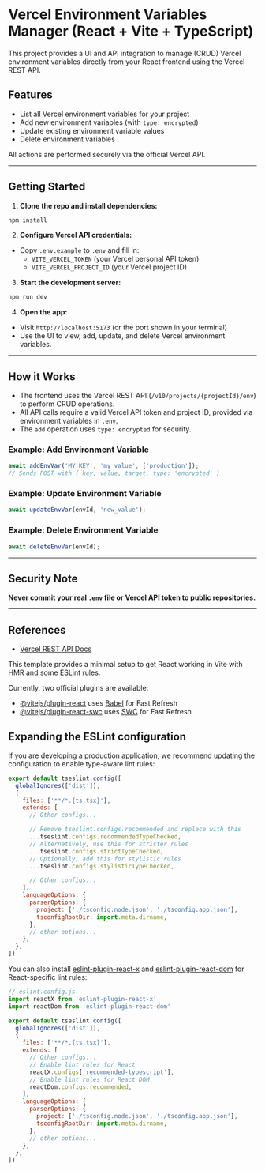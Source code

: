 
# Vercel Environment Variables Manager (React + Vite + TypeScript)

This project provides a UI and API integration to manage (CRUD) Vercel environment variables directly from your React frontend using the Vercel REST API.

## Features

- List all Vercel environment variables for your project
- Add new environment variables (with `type: encrypted`)
- Update existing environment variable values
- Delete environment variables

All actions are performed securely via the official Vercel API.

---
## Getting Started

1. **Clone the repo and install dependencies:**
  ```sh
  npm install
  ```

2. **Configure Vercel API credentials:**
  - Copy `.env.example` to `.env` and fill in:
    - `VITE_VERCEL_TOKEN` (your Vercel personal API token)
    - `VITE_VERCEL_PROJECT_ID` (your Vercel project ID)

3. **Start the development server:**
  ```sh
  npm run dev
  ```

4. **Open the app:**
  - Visit `http://localhost:5173` (or the port shown in your terminal)
  - Use the UI to view, add, update, and delete Vercel environment variables.

---
## How it Works

- The frontend uses the Vercel REST API (`/v10/projects/{projectId}/env`) to perform CRUD operations.
- All API calls require a valid Vercel API token and project ID, provided via environment variables in `.env`.
- The `add` operation uses `type: encrypted` for security.

### Example: Add Environment Variable

```ts
await addEnvVar('MY_KEY', 'my_value', ['production']);
// Sends POST with { key, value, target, type: 'encrypted' }
```

### Example: Update Environment Variable

```ts
await updateEnvVar(envId, 'new_value');
```

### Example: Delete Environment Variable

```ts
await deleteEnvVar(envId);
```

---
## Security Note

**Never commit your real `.env` file or Vercel API token to public repositories.**

---
## References

- [Vercel REST API Docs](https://vercel.com/docs/rest-api/endpoints#endpoints.env.create-environment-variable)


This template provides a minimal setup to get React working in Vite with HMR and some ESLint rules.

Currently, two official plugins are available:

- [@vitejs/plugin-react](https://github.com/vitejs/vite-plugin-react/blob/main/packages/plugin-react) uses [Babel](https://babeljs.io/) for Fast Refresh
- [@vitejs/plugin-react-swc](https://github.com/vitejs/vite-plugin-react/blob/main/packages/plugin-react-swc) uses [SWC](https://swc.rs/) for Fast Refresh

## Expanding the ESLint configuration

If you are developing a production application, we recommend updating the configuration to enable type-aware lint rules:

```js
export default tseslint.config([
  globalIgnores(['dist']),
  {
    files: ['**/*.{ts,tsx}'],
    extends: [
      // Other configs...

      // Remove tseslint.configs.recommended and replace with this
      ...tseslint.configs.recommendedTypeChecked,
      // Alternatively, use this for stricter rules
      ...tseslint.configs.strictTypeChecked,
      // Optionally, add this for stylistic rules
      ...tseslint.configs.stylisticTypeChecked,

      // Other configs...
    ],
    languageOptions: {
      parserOptions: {
        project: ['./tsconfig.node.json', './tsconfig.app.json'],
        tsconfigRootDir: import.meta.dirname,
      },
      // other options...
    },
  },
])
```

You can also install [eslint-plugin-react-x](https://github.com/Rel1cx/eslint-react/tree/main/packages/plugins/eslint-plugin-react-x) and [eslint-plugin-react-dom](https://github.com/Rel1cx/eslint-react/tree/main/packages/plugins/eslint-plugin-react-dom) for React-specific lint rules:

```js
// eslint.config.js
import reactX from 'eslint-plugin-react-x'
import reactDom from 'eslint-plugin-react-dom'

export default tseslint.config([
  globalIgnores(['dist']),
  {
    files: ['**/*.{ts,tsx}'],
    extends: [
      // Other configs...
      // Enable lint rules for React
      reactX.configs['recommended-typescript'],
      // Enable lint rules for React DOM
      reactDom.configs.recommended,
    ],
    languageOptions: {
      parserOptions: {
        project: ['./tsconfig.node.json', './tsconfig.app.json'],
        tsconfigRootDir: import.meta.dirname,
      },
      // other options...
    },
  },
])
```
